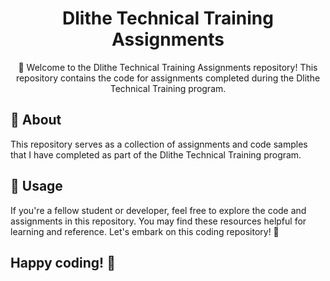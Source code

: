 
<h1 align="center">Dlithe Technical Training Assignments </h1>

<!-- Project Description -->

<p align="center">🚀 Welcome to the Dlithe Technical Training Assignments repository! This repository contains the code for assignments completed during the Dlithe Technical Training program.</p>


<!-- About Section -->
## 📖 About

This repository serves as a collection of assignments and code samples that I have completed as part of the Dlithe Technical Training program. 
<!-- Assignments Section -->
## 🌟 Usage

If you're a fellow student or developer, feel free to explore the code and assignments in this repository. You may find these resources helpful for learning and reference.
Let's embark on this coding repository! 🚀
## Happy coding! 🚀

